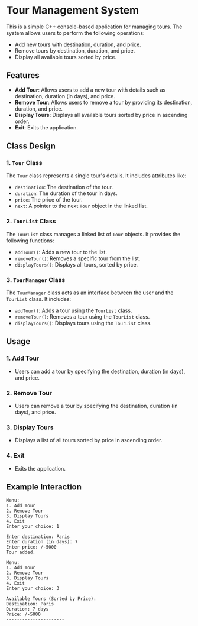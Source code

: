 # Tour Management System

This is a simple C++ console-based application for managing tours. The system allows users to perform the following operations:

- Add new tours with destination, duration, and price.
- Remove tours by destination, duration, and price.
- Display all available tours sorted by price.

## Features

- **Add Tour**: Allows users to add a new tour with details such as destination, duration (in days), and price.
- **Remove Tour**: Allows users to remove a tour by providing its destination, duration, and price.
- **Display Tours**: Displays all available tours sorted by price in ascending order.
- **Exit**: Exits the application.

## Class Design

### 1. `Tour` Class
The `Tour` class represents a single tour's details. It includes attributes like:
- `destination`: The destination of the tour.
- `duration`: The duration of the tour in days.
- `price`: The price of the tour.
- `next`: A pointer to the next `Tour` object in the linked list.

### 2. `TourList` Class
The `TourList` class manages a linked list of `Tour` objects. It provides the following functions:
- `addTour()`: Adds a new tour to the list.
- `removeTour()`: Removes a specific tour from the list.
- `displayTours()`: Displays all tours, sorted by price.

### 3. `TourManager` Class
The `TourManager` class acts as an interface between the user and the `TourList` class. It includes:
- `addTour()`: Adds a tour using the `TourList` class.
- `removeTour()`: Removes a tour using the `TourList` class.
- `displayTours()`: Displays tours using the `TourList` class.

## Usage

### 1. Add Tour
- Users can add a tour by specifying the destination, duration (in days), and price.
  
### 2. Remove Tour
- Users can remove a tour by specifying the destination, duration (in days), and price.

### 3. Display Tours
- Displays a list of all tours sorted by price in ascending order.

### 4. Exit
- Exits the application.

## Example Interaction

```plaintext
Menu:
1. Add Tour
2. Remove Tour
3. Display Tours
4. Exit
Enter your choice: 1

Enter destination: Paris
Enter duration (in days): 7
Enter price: /-5000
Tour added.

Menu:
1. Add Tour
2. Remove Tour
3. Display Tours
4. Exit
Enter your choice: 3

Available Tours (Sorted by Price):
Destination: Paris
Duration: 7 days
Price: /-5000
----------------------
